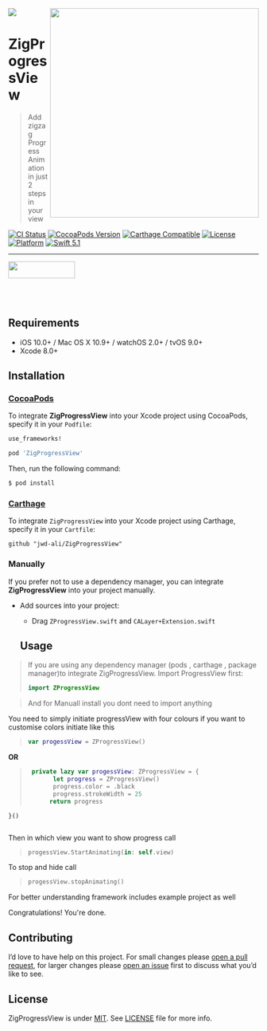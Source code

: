 <img src="https://github.com/jwd-ali/TidalTestProject/blob/master/images/header/header.png">
<img align="right" src="https://github.com/jwd-ali/ZigProgressView/blob/master/Images/ezgif.com-video-to-gif-31.gif"  width = "420"/>

# ZigProgressView
> Add zigzag Progress Animation in just 2 steps in your view

[![CI Status](https://travis-ci.org/jwd-ali/RingPieChart.svg)](https://travis-ci.org/jwd-ali/RingPieChart)
[![CocoaPods Version](https://img.shields.io/cocoapods/v/Drag3DRotateCard.svg?style=flat)](https://cocoapods.org/pods/Drag3DRotateCard)
[![Carthage Compatible](https://img.shields.io/badge/Carthage-compatible-0473B3.svg?style=flat)](https://github.com/Carthage/Carthage)
[![License](https://img.shields.io/cocoapods/l/RingPieChart.svg?style=flat)](https://cocoapods.org/pods/Drag3DRotateCard)
[![Platform](https://img.shields.io/cocoapods/p/RingPieChart.svg?style=flat)](https://cocoapods.org/pods/Drag3DRotateCard)
[![Swift 5.1](https://img.shields.io/badge/swift-5.1-orange)](https://swift.org)


___

<p> 
  

<a href="https://www.linkedin.com/in/jawad-ali-3804ab24/"><img src="https://i.imgur.com/vGjsQPt.png" width="134" height="34"></a>  

</br></br>


## Requirements

- iOS 10.0+ / Mac OS X 10.9+ / watchOS 2.0+ / tvOS 9.0+
- Xcode 8.0+


## Installation

### [CocoaPods](http://cocoapods.org)

To integrate **ZigProgressView** into your Xcode project using CocoaPods, specify it in your `Podfile`:

```ruby
use_frameworks!

pod 'ZigProgressView'
```

Then, run the following command:

```bash
$ pod install
```
### [Carthage](http://github.com/Carthage/Carthage)

To integrate `ZigProgressView` into your Xcode project using Carthage, specify it in your `Cartfile`:

```ogdl
github "jwd-ali/ZigProgressView"
```
### Manually

If you prefer not to use a dependency manager, you can integrate **ZigProgressView** into your project manually.

- Add sources into your project:
  - Drag `ZProgressView.swift` and `CALayer+Extension.swift`

  ## Usage
  
> If you are using any dependency manager (pods , carthage , package manager)to integrate ZigProgressView. Import ProgressView first:
> ```swift
> import ZProgressView
> ```

> And for Manuall install you dont need to import anything 


You need to simply initiate progressView with four colours if you want to customise colors  initiate  like this

> ```swift
> var progessView = ZProgressView() 
> ```

**OR**

> ```swift
>  private lazy var progessView: ZProgressView = {
>        let progress = ZProgressView()
>        progress.color = .black
>        progress.strokeWidth = 25
>       return progress
    }()
> ```

Then in which view you want to show progress call

> ```swift
>progessView.StartAnimating(in: self.view)
> ```

To stop and hide call

> ```swift
> progessView.stopAnimating()
> ```

For better understanding framework includes example project as well
 
 Congratulations! You're done.




## Contributing

I’d love to have help on this project. For small changes please [open a pull request](https://github.com/jwd-ali/ZigProgressView/pulls), for larger changes please [open an issue](https://github.com/jwd-ali/ZigProgressView/issues) first to discuss what you’d like to see.


License
-------

ZigProgressView is under [MIT](https://opensource.org/licenses/MIT). See [LICENSE](LICENSE) file for more info.
